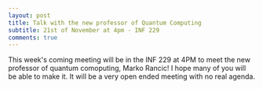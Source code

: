 ```yaml
---
layout: post
title: Talk with the new professor of Quantum Computing
subtitle: 21st of November at 4pm - INF 229
comments: true
---
```


This week's coming meeting will be in the INF 229 at 4PM to meet the new professor of quantum comoputing, Marko Rancic! I hope many of you will be able to make it. It will be a very open ended meeting with no real agenda. 
